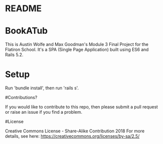 # README

# BookATub

This is Austin Wolfe and Max Goodman's Module 3 Final Project for the Flatiron School. It's a SPA (Single Page Application) built using ES6 and Rails 5.2.

# Setup 
Run 'bundle install', then run 'rails s'. 

#Contributions?

If you would like to contribute to this repo, then please submit a pull request or raise an issue if you find a problem. 

#License

Creative Commons License - Share-Alike Contribution 2018
For more details, see here: https://creativecommons.org/licenses/by-sa/2.5/



